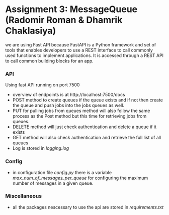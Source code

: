 # Assignment 3: MessageQueue (Radomir Roman & Dhamrik Chaklasiya)

we are using Fast API because FastAPI is a Python framework and set of tools that enables developers to use a REST interface to call commonly used functions to implement applications. It is accessed through a REST API to call common building blocks for an app.


### API
Using fast API running on port 7500
- overview of endpoints is at http://localhost:7500/docs
- POST method to create queues if the queue exists and if not then create the queue and push jobs into the jobs queues as well. 
- PUT for pulling jobs from queues method will also follow the same process as the Post method but this time for retrieving jobs from queues. 
- DELETE method will just check authentication and delete a queue if it exists 
- GET method will also check authentication and retrieve the full list of all queues 
- Log is stored in *logging.log*

### Config
- in configuration file *config.py* there is a variable *max_num_of_messages_per_queue* for configuring the maximum number of messages in a given queue.

### Miscellaneous
- all the packages nescessary to use the api are stored in *requirements.txt*